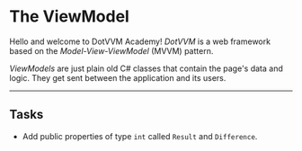 ﻿---
Title: The ViewModel
CodeTask: 10_viewmodel.csharp.csx
---

# The ViewModel

Hello and welcome to DotVVM Academy! _DotVVM_ is a web framework based on the _Model-View-ViewModel_ (MVVM) pattern.

_ViewModels_ are just plain old C# classes that contain the page's data and logic. They get sent between the application and its users.

---

## Tasks

- Add public properties of type `int` called `Result` and `Difference`.